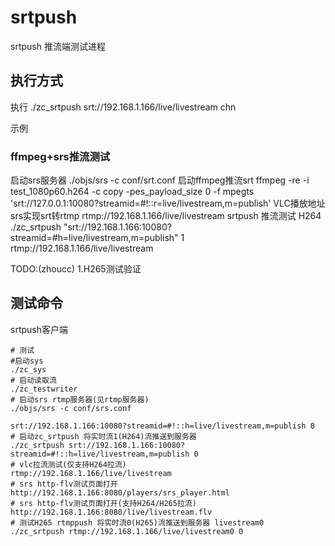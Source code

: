 # srtpush
srtpush 推流端测试进程

## 执行方式
执行
./zc_srtpush srt://192.168.1.166/live/livestream chn

示例
### ffmpeg+srs推流测试
启动srs服务器
./objs/srs -c conf/srt.conf
启动ffmpeg推流srt
ffmpeg -re -i test_1080p60.h264 -c copy -pes_payload_size 0 -f mpegts 'srt://127.0.0.1:10080?streamid=#!::r=live/livestream,m=publish'
VLC播放地址srs实现srt转rtmp
rtmp://192.168.1.166/live/livestream
srtpush 推流测试 H264
./zc_srtpush "srt://192.168.1.166:10080?streamid=#h=live/livestream,m=publish" 1
rtmp://192.168.1.166/live/livestream

TODO:(zhoucc)
1.H265测试验证

## 测试命令
srtpush客户端
```
# 测试
#启动sys
./zc_sys
# 启动读取流
./zc_testwriter
# 启动srs rtmp服务器(见rtmp服务器)
./objs/srs -c conf/srs.conf

srt://192.168.1.166:10080?streamid=#!::h=live/livestream,m=publish 0
# 启动zc_srtpush 将实时流1(H264)流推送到服务器
./zc_srtpush srt://192.168.1.166:10080?streamid=#!::h=live/livestream,m=publish 0
# vlc拉流测试(仅支持H264拉流)
rtmp://192.168.1.166/live/livestream
# srs http-flv测试页面打开
http://192.168.1.166:8080/players/srs_player.html
# srs http-flv测试页面打开(支持H264/H265拉流)
http://192.168.1.166:8080/live/livestream.flv
# 测试H265 rtmppush 将实时流0(H265)流推送到服务器 livestream0
./zc_srtpush rtmp://192.168.1.166/live/livestream0 0
```